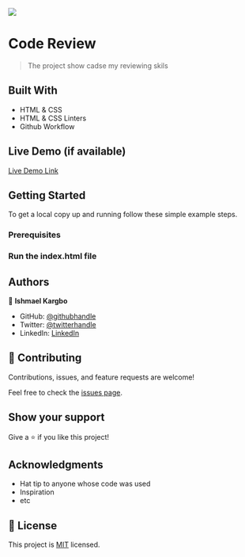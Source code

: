 ![](https://img.shields.io/badge/Microverse-blueviolet)

# Code Review

> The project show cadse my reviewing skils 


## Built With

- HTML & CSS
- HTML & CSS Linters
- Github Workflow

## Live Demo (if available)

[Live Demo Link](https://livedemo.com)


## Getting Started

To get a local copy up and running follow these simple example steps.

### Prerequisites

### Run the index.html file


## Authors

👤 **Ishmael Kargbo**

- GitHub: [@githubhandle](https://github.com/ishmaelkargbo)
- Twitter: [@twitterhandle](https://twitter.com/ishoKargbo)
- LinkedIn: [LinkedIn](https://linkedin.com/in/ishmael-kargbo-9a986a214)

## 🤝 Contributing

Contributions, issues, and feature requests are welcome!

Feel free to check the [issues page](https://github.com/IshmaelKargbo/code-review/issues).

## Show your support

Give a ⭐️ if you like this project!

## Acknowledgments

- Hat tip to anyone whose code was used
- Inspiration
- etc

## 📝 License

This project is [MIT](./MIT.md) licensed.
